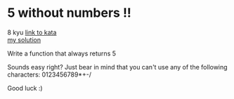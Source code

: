 # 5 without numbers !!
8 kyu
[link to kata](https://www.codewars.com/kata/59441520102eaa25260000bf/train/javascript)
<br>
[my solution](./kata.js)

Write a function that always returns 5

Sounds easy right? Just bear in mind that you can't use any of the following characters: 0123456789*+-/

Good luck :)